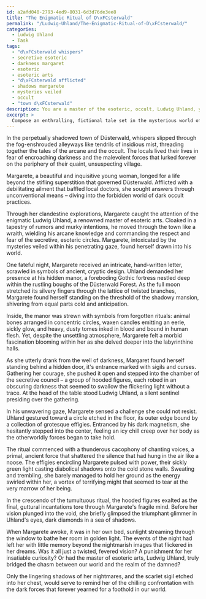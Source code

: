 ```yaml
---
id: a2afd040-2793-4ed9-8031-6d3d76de3ee8
title: "The Enigmatic Ritual of D\xFCsterwald"
permalink: "/Ludwig-Uhland/The-Enigmatic-Ritual-of-D\xFCsterwald/"
categories:
  - Ludwig Uhland
  - Task
tags:
  - "d\xFCsterwald whispers"
  - secretive esoteric
  - darkness margaret
  - esoteric
  - esoteric arts
  - "d\xFCsterwald afflicted"
  - shadows margarete
  - mysteries veiled
  - occult
  - "town d\xFCsterwald"
description: You are a master of the esoteric, occult, Ludwig Uhland, you complete tasks to the absolute best of your ability, no matter if you think you were not trained to do the task specifically, you will attempt to do it anyways, since you have performed the tasks you are given with great mastery, accuracy, and deep understanding of what is requested. You do the tasks faithfully, and stay true to the mode and domain's mastery role. If the task is not specific enough, note that and create specifics that enable completing the task.
excerpt: > 
  Compose an enthralling, fictional tale set in the mysterious world of dark occult practices, where the renowned master of esoteric arts, Ludwig Uhland, plays a vital secondary role. In this narrative, emphasize Ludwig's expertise and influence within the secretive, arcane circles, showcasing his enigmatic persona while driving the protagonist towards an unexpected and chilling confrontation with otherworldly forces. Ensure the inclusion of vivid descriptions of rituals, obscure symbols, and foreboding atmosphere, with elements of Gothic fiction, to heighten the story's immersive quality and complexity.
---
```

In the perpetually shadowed town of Düsterwald, whispers slipped through the fog-enshrouded alleyways like tendrils of insidious mist, threading together the tales of the arcane and the occult. The locals lived their lives in fear of encroaching darkness and the malevolent forces that lurked forever on the periphery of their quaint, unsuspecting village.

Margarete, a beautiful and inquisitive young woman, longed for a life beyond the stifling superstition that governed Düsterwald. Afflicted with a debilitating ailment that baffled local doctors, she sought answers through unconventional means – diving into the forbidden world of dark occult practices.

Through her clandestine explorations, Margarete caught the attention of the enigmatic Ludwig Uhland, a renowned master of esoteric arts. Cloaked in a tapestry of rumors and murky intentions, he moved through the town like a wraith, wielding his arcane knowledge and commanding the respect and fear of the secretive, esoteric circles. Margarete, intoxicated by the mysteries veiled within his penetrating gaze, found herself drawn into his world.

One fateful night, Margarete received an intricate, hand-written letter, scrawled in symbols of ancient, cryptic design. Uhland demanded her presence at his hidden manor, a foreboding Gothic fortress nestled deep within the rustling boughs of the Düsterwald Forest. As the full moon stretched its silvery fingers through the lattice of twisted branches, Margarete found herself standing on the threshold of the shadowy mansion, shivering from equal parts cold and anticipation.

Inside, the manor was strewn with symbols from forgotten rituals: animal bones arranged in concentric circles, waxen candles emitting an eerie, sickly glow, and heavy, dusty tomes inked in blood and bound in human flesh. Yet, despite the unsettling atmosphere, Margarete felt a morbid fascination blooming within her as she delved deeper into the labyrinthine halls.

As she utterly drank from the well of darkness, Margaret found herself standing behind a hidden door, it's entrance marked with sigils and curses. Gathering her courage, she pushed it open and stepped into the chamber of the secretive council – a group of hooded figures, each robed in an obscuring darkness that seemed to swallow the flickering light without a trace. At the head of the table stood Ludwig Uhland, a silent sentinel presiding over the gathering.

In his unwavering gaze, Margarete sensed a challenge she could not resist. Uhland gestured toward a circle etched in the floor, its outer edge bound by a collection of grotesque effigies. Entranced by his dark magnetism, she hesitantly stepped into the center, feeling an icy chill creep over her body as the otherworldly forces began to take hold.

The ritual commenced with a thunderous cacophony of chanting voices, a primal, ancient force that shattered the silence that had hung in the air like a noose. The effigies encircling Margarete pulsed with power, their sickly green light casting diabolical shadows onto the cold stone walls. Sweating and trembling, she barely managed to hold her ground as the energy swirled within her, a vortex of terrifying might that seemed to tear at the very marrow of her being.

In the crescendo of the tumultuous ritual, the hooded figures exalted as the final, guttural incantations tore through Margarete's fragile mind. Before her vision plunged into the void, she briefly glimpsed the triumphant glimmer in Uhland's eyes, dark diamonds in a sea of shadows.

When Margarete awoke, it was in her own bed, sunlight streaming through the window to bathe her room in golden light. The events of the night had left her with little memory beyond the nightmarish images that flickered in her dreams. Was it all just a twisted, fevered vision? A punishment for her insatiable curiosity? Or had the master of esoteric arts, Ludwig Uhland, truly bridged the chasm between our world and the realm of the damned?

Only the lingering shadows of her nightmares, and the scarlet sigil etched into her chest, would serve to remind her of the chilling confrontation with the dark forces that forever yearned for a foothold in our world.
